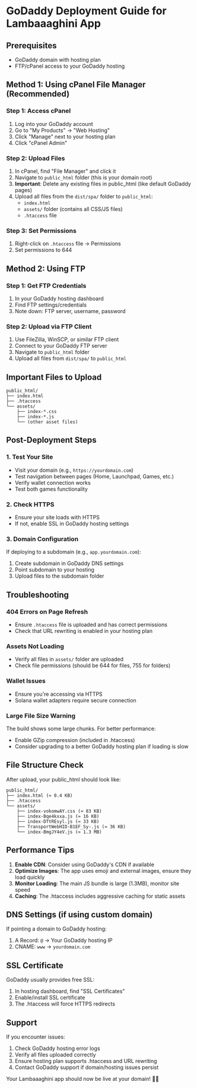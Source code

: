 # GoDaddy Deployment Guide for Lambaaaghini App

## Prerequisites

- GoDaddy domain with hosting plan
- FTP/cPanel access to your GoDaddy hosting

## Method 1: Using cPanel File Manager (Recommended)

### Step 1: Access cPanel

1. Log into your GoDaddy account
2. Go to "My Products" → "Web Hosting"
3. Click "Manage" next to your hosting plan
4. Click "cPanel Admin"

### Step 2: Upload Files

1. In cPanel, find "File Manager" and click it
2. Navigate to `public_html` folder (this is your domain root)
3. **Important**: Delete any existing files in public_html (like default GoDaddy pages)
4. Upload all files from the `dist/spa/` folder to `public_html`:
   - `index.html`
   - `assets/` folder (contains all CSS/JS files)
   - `.htaccess` file

### Step 3: Set Permissions

1. Right-click on `.htaccess` file → Permissions
2. Set permissions to 644

## Method 2: Using FTP

### Step 1: Get FTP Credentials

1. In your GoDaddy hosting dashboard
2. Find FTP settings/credentials
3. Note down: FTP server, username, password

### Step 2: Upload via FTP Client

1. Use FileZilla, WinSCP, or similar FTP client
2. Connect to your GoDaddy FTP server
3. Navigate to `public_html` folder
4. Upload all files from `dist/spa/` to `public_html`

## Important Files to Upload

```
public_html/
├── index.html
├── .htaccess
└── assets/
    ├── index-*.css
    ├── index-*.js
    └── (other asset files)
```

## Post-Deployment Steps

### 1. Test Your Site

- Visit your domain (e.g., `https://yourdomain.com`)
- Test navigation between pages (Home, Launchpad, Games, etc.)
- Verify wallet connection works
- Test both games functionality

### 2. Check HTTPS

- Ensure your site loads with HTTPS
- If not, enable SSL in GoDaddy hosting settings

### 3. Domain Configuration

If deploying to a subdomain (e.g., `app.yourdomain.com`):

1. Create subdomain in GoDaddy DNS settings
2. Point subdomain to your hosting
3. Upload files to the subdomain folder

## Troubleshooting

### 404 Errors on Page Refresh

- Ensure `.htaccess` file is uploaded and has correct permissions
- Check that URL rewriting is enabled in your hosting plan

### Assets Not Loading

- Verify all files in `assets/` folder are uploaded
- Check file permissions (should be 644 for files, 755 for folders)

### Wallet Issues

- Ensure you're accessing via HTTPS
- Solana wallet adapters require secure connection

### Large File Size Warning

The build shows some large chunks. For better performance:

- Enable GZip compression (included in .htaccess)
- Consider upgrading to a better GoDaddy hosting plan if loading is slow

## File Structure Check

After upload, your public_html should look like:

```
public_html/
├── index.html (≈ 0.4 KB)
├── .htaccess
└── assets/
    ├── index-vokomwAY.css (≈ 83 KB)
    ├── index-Bqe4kxxa.js (≈ 16 KB)
    ├── index-DTtREsyl.js (≈ 33 KB)
    ├── TransportWebHID-B1EF_Sy-.js (≈ 36 KB)
    └── index-BmgJY4eV.js (≈ 1.3 MB)
```

## Performance Tips

1. **Enable CDN**: Consider using GoDaddy's CDN if available
2. **Optimize Images**: The app uses emoji and external images, ensure they load quickly
3. **Monitor Loading**: The main JS bundle is large (1.3MB), monitor site speed
4. **Caching**: The .htaccess includes aggressive caching for static assets

## DNS Settings (if using custom domain)

If pointing a domain to GoDaddy hosting:

1. A Record: `@` → Your GoDaddy hosting IP
2. CNAME: `www` → `yourdomain.com`

## SSL Certificate

GoDaddy usually provides free SSL:

1. In hosting dashboard, find "SSL Certificates"
2. Enable/install SSL certificate
3. The .htaccess will force HTTPS redirects

## Support

If you encounter issues:

1. Check GoDaddy hosting error logs
2. Verify all files uploaded correctly
3. Ensure hosting plan supports .htaccess and URL rewriting
4. Contact GoDaddy support if domain/hosting issues persist

Your Lambaaaghini app should now be live at your domain! 🐑🚀
